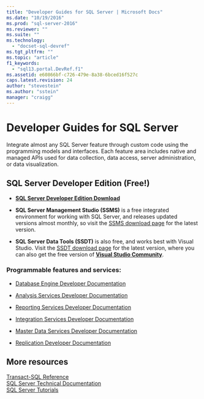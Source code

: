 ```yaml
---
title: "Developer Guides for SQL Server | Microsoft Docs"
ms.date: "10/19/2016"
ms.prod: "sql-server-2016"
ms.reviewer: ""
ms.suite: ""
ms.technology: 
  - "docset-sql-devref"
ms.tgt_pltfrm: ""
ms.topic: "article"
f1_keywords: 
  - "sql13.portal.DevRef.f1"
ms.assetid: e60866bf-c726-479e-8a38-6bced16f527c
caps.latest.revision: 24
author: "stevestein"
ms.author: "sstein"
manager: "craigg"
---
```

# Developer Guides for SQL Server
  Integrate almost any SQL Server feature through custom code using the programming models and interfaces. Each feature area includes native and managed APIs used for data collection, data access, server administration, or data visualization.  
  
## SQL Server Developer Edition (Free!)

- [**SQL Server Developer Edition Download**](https://my.visualstudio.com/Downloads?q=SQL%20Server%20Developer)

- **SQL Server Management Studio (SSMS)** is a free integrated environment for working with SQL Server, and releases updated versions almost monthly, so visit the [SSMS download page](../ssms/download-sql-server-management-studio-ssms.md) for the latest version.

- **SQL Server Data Tools (SSDT)** is also free, and works best with Visual Studio. Visit the [SSDT download page](../ssdt/download-sql-server-data-tools-ssdt.md) for the latest version, where you can also get the free version of **[Visual Studio Community](https://www.visualstudio.com/products/visual-studio-community-vs.aspx)**.

  
### Programmable features and services: 
 - [Database Engine Developer Documentation](../relational-databases/database-engine-developer-documentation.md)  
  
 - [Analysis Services Developer Documentation](../analysis-services/analysis-services-developer-documentation.md)  
  
 - [Reporting Services Developer Documentation](../reporting-services/reporting-services-developer-documentation.md)  
  
 - [Integration Services Developer Documentation](../integration-services/integration-services-developer-documentation.md)  
  
 - [Master Data Services Developer Documentation](../master-data-services/develop/master-data-services-developer-documentation.md)  
  
 - [Replication Developer Documentation](../relational-databases/replication/concepts/replication-developer-documentation.md)  
  
## More resources 

 [Transact-SQL Reference](../t-sql/language-reference.md)   
 [SQL Server Technical Documentation](../sql-server/sql-server-technical-documentation.md)   
 [SQL Server Tutorials](../sql-server/tutorials-for-sql-server-2016.md)  
  

